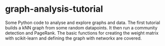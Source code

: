 # graph-analysis-tutorial
Some Python code to analyse and explore graphs and data.
The first tutorial builds a kNN graph from some random datapoints. It then run a community detection and PageRank. The basic functions for creating the weight matrix with scikit-learn and defining the graph with networkx are covered.

